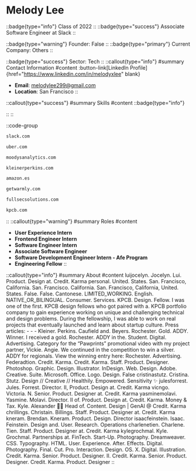 # Melody Lee
::badge{type="info"}
Class of 2022
::
::badge{type="success"}
Associate Software Engineer at Slack
::

::badge{type="warning"}
Founder: False
::
::badge{type="primary"}
Current Company: Others
::

::badge{type="success"}
Sector: Tech
::
::callout{type="info"}
#summary
Contact Information
#content
:button-link[LinkedIn Profile]{href="https://www.linkedin.com/in/melodyxlee" blank}
- **Email**: melodylee299@gmail.com
- **Location**: San Francisco
::

::callout{type="success"}
#summary
Skills
#content
::badge{type="info"}

::
::

::code-group
```bash [Slack]
slack.com
```
```bash [Uber]
uber.com
```
```bash [Moody's Analytics]
moodysanalytics.com
```
```bash [KPCB]
kleinerperkins.com
```
```bash [Amazon.com]
amazon.es
```
```bash [Warmly]
getwarmly.com
```
```bash [Salesforce.com]
fullsecsolutions.com
```
```bash [Kleiner Perkins Caufield & Byers]
kpcb.com
```
::
::callout{type="warning"}
#summary
Roles
#content
- **User Experience Intern**
- **Frontend Engineer Intern**
- **Software Engineer Intern**
- **Associate Software Engineer**
- **Software Development Engineer Intern - Afe Program**
- **Engineering Fellow**
::

::callout{type="info"}
#summary
About
#content
luijocelyn. Jocelyn. Lui. Product. Design at. Credit. Karma personal. United. States. San. Francisco, California. San. Francisco. California. San. Francisco, California, United. States. False. False. Cantonese. LIMITED_WORKING. English. NATIVE_OR_BILINGUAL. Consumer. Services. KPCB. Design. Fellow. I was one of the first. KPCB design fellows who got paired with a. KPCB portfolio company to gain experience working on unique and challenging technical and design problems. During the fellowship, I was able to work on real projects that eventually launched and learn about startup culture. Press articles: - - - Kleiner. Perkins. Caufield and. Beyers. Rochester. Gold. ADDY. Winner. I received a gold. Rochester. ADDY in the. Student. Digital. Advertising. Category for the “Pawprints” promotional video with my project partner, Vickie. Angie. We continued in the competition to win a silver. ADDY for regionals. View the winning entry here: Rochester. Advertising. Federadtion. Credit. Karma. Credit. Karma. Staff. Product. Designer. Photoshop. Graphic. Design. Illustrator. InDesign. Web. Design. Adobe. Creative. Suite. Microsoft. Office. Logo. Design. False cristinastutz. Cristina. Stutz. Design // Creative // Healthily. Empowered. Sensitivity ✨ julesforrest. Jules. Forrest. Director. II, Product. Design at. Credit. Karma vicngo. Victoria. N. Senior. Product. Designer at. Credit. Karma yasminemolavi. Yasmine. Molavi. Director. II of. Product. Design at. Credit. Karma. Money & Tax. Kyle. Alexander 🏳️‍🌈 Head of. Content. Design | GenAI @ Credit. Karma chrillings. Christain. Billings. Staff. Product. Designer at. Credit. Karma kneram. Brendan. Kneram. Product. Design. Director isaacfeinstein. Isaac. Feinstein. Design and. User. Research. Operations charlenetien. Charlene. Tien. Staff. Product. Designer at. Credit. Karma kylegrochmal. Kyle. Grochmal. Partnerships at. FinTech. Start-Up. Photography. Dreamweaver. CSS. Typography. HTML. User. Experience. After. Effects. Digital. Photography. Final. Cut. Pro. Interaction. Design. OS. X. Digital. Illustration. Credit. Karma. Senior. Product. Designer. II. Credit. Karma. Senior. Product. Designer. Credit. Karma. Product. Designer
::

